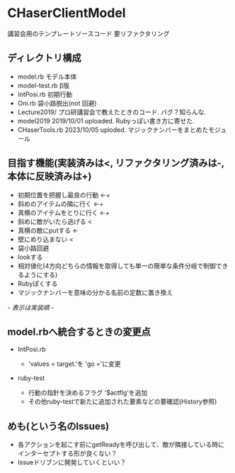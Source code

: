 # CHaserClientModel
講習会用のテンプレートソースコード
要リファクタリング

## ディレクトリ構成
* model.rb モデル本体
* model-test.rb β版
* IntPosi.rb 初期行動
* Oni.rb 袋小路脱出(not 回避)
* Lecture2019/ プロ研講習会で教えたときのコード. バグ？知らんな.
* model2019 2019/10/01 uploaded. Rubyっぽい書き方に寄せた.
* CHaserTools.rb 2023/10/05 uploded. マジックナンバーをまとめたモジュール

## 目指す機能(実装済みは<, リファクタリング済みは-, 本体に反映済みは+)
* 初期位置を把握し最良の行動 <-+
* 斜めのアイテムの隣に行く <-+
* 真横のアイテムをとりに行く <-+
* 斜めに敵がいたら逃げる <
* 真横の敵にputする <-
* 壁にめり込まない <
* 袋小路回避
* lookする
* 相対値化(4方向どちらの情報を取得しても単一の簡単な条件分岐で制御できるようにする)
* Rubyぽくする
* マジックナンバーを意味の分かる名前の定数に置き換え

*- 表示は実装順 -*
  
## model.rbへ統合するときの変更点
- IntPosi.rb
  - 'values = target.'を 'go ='に変更

- ruby-test
  - 行動の指針を決めるフラグ '$actflg'を追加
  - その他ruby-testで新たに追加された要素などの要確認(History参照)
  
  
## めも(という名のIssues)
- 各アクションを起こす前にgetReadyを呼び出して、敵が隣接している時にインターセプトする形が良くない？
- Issueドリブンに開発していくといい？

